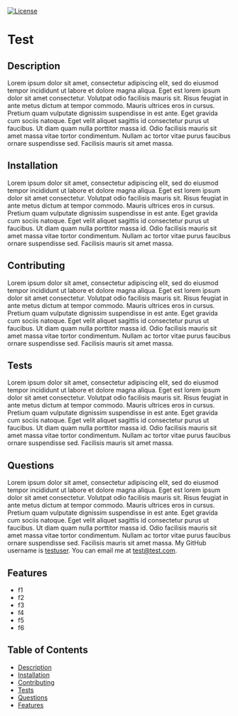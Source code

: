 [![License](https://img.shields.io/badge/license-Unlicense-blue.svg)](http://unlicense.org/)

# Test

## Description

Lorem ipsum dolor sit amet, consectetur adipiscing elit, sed do eiusmod tempor incididunt ut labore et dolore magna aliqua. Eget est lorem ipsum dolor sit amet consectetur. Volutpat odio facilisis mauris sit. Risus feugiat in ante metus dictum at tempor commodo. Mauris ultrices eros in cursus. Pretium quam vulputate dignissim suspendisse in est ante. Eget gravida cum sociis natoque. Eget velit aliquet sagittis id consectetur purus ut faucibus. Ut diam quam nulla porttitor massa id. Odio facilisis mauris sit amet massa vitae tortor condimentum. Nullam ac tortor vitae purus faucibus ornare suspendisse sed. Facilisis mauris sit amet massa.

## Installation

Lorem ipsum dolor sit amet, consectetur adipiscing elit, sed do eiusmod tempor incididunt ut labore et dolore magna aliqua. Eget est lorem ipsum dolor sit amet consectetur. Volutpat odio facilisis mauris sit. Risus feugiat in ante metus dictum at tempor commodo. Mauris ultrices eros in cursus. Pretium quam vulputate dignissim suspendisse in est ante. Eget gravida cum sociis natoque. Eget velit aliquet sagittis id consectetur purus ut faucibus. Ut diam quam nulla porttitor massa id. Odio facilisis mauris sit amet massa vitae tortor condimentum. Nullam ac tortor vitae purus faucibus ornare suspendisse sed. Facilisis mauris sit amet massa.

## Contributing

Lorem ipsum dolor sit amet, consectetur adipiscing elit, sed do eiusmod tempor incididunt ut labore et dolore magna aliqua. Eget est lorem ipsum dolor sit amet consectetur. Volutpat odio facilisis mauris sit. Risus feugiat in ante metus dictum at tempor commodo. Mauris ultrices eros in cursus. Pretium quam vulputate dignissim suspendisse in est ante. Eget gravida cum sociis natoque. Eget velit aliquet sagittis id consectetur purus ut faucibus. Ut diam quam nulla porttitor massa id. Odio facilisis mauris sit amet massa vitae tortor condimentum. Nullam ac tortor vitae purus faucibus ornare suspendisse sed. Facilisis mauris sit amet massa.

## Tests

Lorem ipsum dolor sit amet, consectetur adipiscing elit, sed do eiusmod tempor incididunt ut labore et dolore magna aliqua. Eget est lorem ipsum dolor sit amet consectetur. Volutpat odio facilisis mauris sit. Risus feugiat in ante metus dictum at tempor commodo. Mauris ultrices eros in cursus. Pretium quam vulputate dignissim suspendisse in est ante. Eget gravida cum sociis natoque. Eget velit aliquet sagittis id consectetur purus ut faucibus. Ut diam quam nulla porttitor massa id. Odio facilisis mauris sit amet massa vitae tortor condimentum. Nullam ac tortor vitae purus faucibus ornare suspendisse sed. Facilisis mauris sit amet massa.

## Questions

Lorem ipsum dolor sit amet, consectetur adipiscing elit, sed do eiusmod tempor incididunt ut labore et dolore magna aliqua. Eget est lorem ipsum dolor sit amet consectetur. Volutpat odio facilisis mauris sit. Risus feugiat in ante metus dictum at tempor commodo. Mauris ultrices eros in cursus. Pretium quam vulputate dignissim suspendisse in est ante. Eget gravida cum sociis natoque. Eget velit aliquet sagittis id consectetur purus ut faucibus. Ut diam quam nulla porttitor massa id. Odio facilisis mauris sit amet massa vitae tortor condimentum. Nullam ac tortor vitae purus faucibus ornare suspendisse sed. Facilisis mauris sit amet massa. My GitHub username is [testuser](https://github.com/testuser). You can email me at [test@test.com](mailto:test@test.com).

## Features

 - f1
 - f2
 - f3
 - f4
 - f5
 - f6

## Table of Contents

 * [Description](#description)
 * [Installation](#installation)
 * [Contributing](#contributing)
 * [Tests](#tests)
 * [Questions](#questions)
 * [Features](#features)
